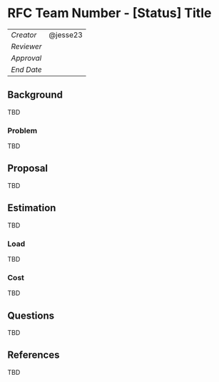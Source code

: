 # RFC Team Number - [Status] Title

|            |          |
| ---------- | -------- |
| _Creator_  | @jesse23 |
| _Reviewer_ |          |
| _Approval_ |          |
| _End Date_ |          |

## Background

TBD

### Problem

TBD

## Proposal

TBD

## Estimation

TBD

### Load

TBD

### Cost

TBD

## Questions

TBD

## References

TBD
